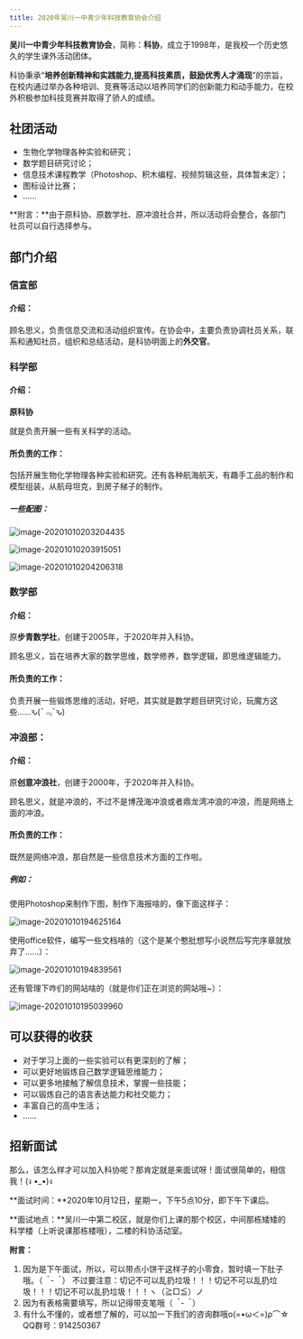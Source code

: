 ```yaml
---
title: 2020年吴川一中青少年科技教育协会介绍
---
```


**吴川一中青少年科技教育协会**，简称：**科协**，成立于1998年，是我校一个历史悠久的学生课外活动团体。

科协秉承“**培养创新精神和实践能力,提高科技素质，鼓励优秀人才涌现**”的宗旨，在校内通过举办各种培训、竞赛等活动以培养同学们的创新能力和动手能力，在校外积极参加科技竞赛并取得了骄人的成绩。

## 社团活动

- 生物化学物理各种实验和研究；
- 数学题目研究讨论；
- 信息技术课程教学（Photoshop、积木编程、视频剪辑这些，具体暂未定）；
- 图标设计比赛；
- ......

**附言：**由于原科协、原数学社、原冲浪社合并，所以活动将会整合，各部门社员可以自行选择参与。

## 部门介绍

### 信宣部

#### 介绍：

顾名思义，负责信息交流和活动组织宣传。在协会中，主要负责协调社员关系，联系和通知社员，组织和总结活动，是科协明面上的**外交官**。

### 科学部

#### 介绍：

**原科协**

就是负责开展一些有关科学的活动。

#### 所负责的工作：

包括开展生物化学物理各种实验和研究。还有各种航海航天，有趣手工品的制作和模型组装，从航母坦克，到房子梯子的制作。

##### 一些配图：

![image-20201010203204435](/assets/img/Introduction-to-Science-and-Technology-Association/image-20201010203204435.webp)

![image-20201010203915051](/assets/img/Introduction-to-Science-and-Technology-Association/image-20201010203915051.webp)

![image-20201010204206318](/assets/img/Introduction-to-Science-and-Technology-Association/image-20201010204206318.webp)

### 数学部

#### 介绍：

原**步青数学社**，创建于2005年，于2020年并入科协。

顾名思义，旨在培养大家的数学思维，数学修养，数学逻辑，即思维逻辑能力。

#### 所负责的工作：

负责开展一些锻炼思维的活动，好吧，其实就是数学题目研究讨论，玩魔方这些......ԅ(¯﹃¯ԅ)

### 冲浪部：

#### 介绍：

原**创意冲浪社**，创建于2000年，于2020年并入科协。

顾名思义，就是冲浪的，不过不是博茂海冲浪或者鼎龙湾冲浪的冲浪，而是网络上面的冲浪。

#### 所负责的工作：

既然是网络冲浪，那自然是一些信息技术方面的工作啦。

##### 例如：

使用Photoshop来制作下图，制作下海报啥的，像下面这样子：

![image-20201010194625164](/assets/img/Introduction-to-Science-and-Technology-Association/image-20201010194625164.webp)

使用office软件，编写一些文档啥的（这个是某个憨批想写小说然后写完序章就放弃了......）：

![image-20201010194839561](/assets/img/Introduction-to-Science-and-Technology-Association/image-20201010194839561.webp)

还有管理下咋们的网站啥的（就是你们正在浏览的网站哦~）：

![image-20201010195039960](/assets/img/Introduction-to-Science-and-Technology-Association/image-20201010195039960.webp)

## 可以获得的收获

- 对于学习上面的一些实验可以有更深刻的了解；
- 可以更好地锻炼自己数学逻辑思维能力；
- 可以更多地接触了解信息技术，掌握一些技能；
- 可以锻炼自己的语言表达能力和社交能力；
- 丰富自己的高中生活；
- ......

## 招新面试

那么，该怎么样才可以加入科协呢？那肯定就是来面试呀！面试很简单的，相信我！(ง •_•)ง

**面试时间：**2020年10月12日，星期一，下午5点10分，即下午下课后。

**面试地点：**吴川一中第二校区，就是你们上课的那个校区，中间那栋矮矮的科学楼（上听说课那栋楼哦），二楼的科协活动室。

**附言：**

1. 因为是下午面试，所以，可以带点小饼干这样子的小零食，暂时填一下肚子哦。（*＾-＾*）
   不过要注意：切记不可以乱扔垃圾！！！切记不可以乱扔垃圾！！！切记不可以乱扔垃圾！！！ヽ（≧□≦）ノ
2. 因为有表格需要填写，所以记得带支笔哦（*＾-＾*）
3. 有什么不懂的，或者想了解的，可以加一下我们的咨询群哦ο(=•ω＜=)ρ⌒☆
   QQ群号：914250367

